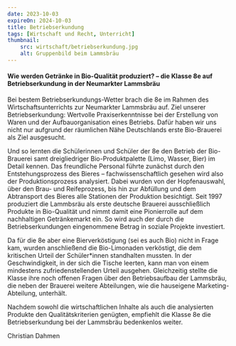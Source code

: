 ```yaml
---
date: 2023-10-03
expireOn: 2024-10-03
title: Betriebserkundung
tags: [Wirtschaft und Recht, Unterricht]
thumbnail:
    src: wirtschaft/betriebserkundung.jpg
    alt: Gruppenbild beim Lammsbräu
---
```


#### Wie werden Getränke in Bio-Qualität produziert? – die Klasse 8e auf Betriebserkundung in der Neumarkter Lammsbräu 

Bei bestem Betriebserkundungs-Wetter brach die 8e im Rahmen des Wirtschaftsunterrichts zur Neumarkter Lammsbräu auf. Ziel unserer Betriebserkundung: Wertvolle Praxiserkenntnisse bei der Erstellung von Waren und der Aufbauorganisation eines Betriebs. Dafür haben wir uns nicht nur aufgrund der räumlichen Nähe Deutschlands erste Bio-Brauerei als Ziel ausgesucht. 

Und so lernten die Schülerinnen und Schüler der 8e den Betrieb der Bio-Brauerei samt dreigliedriger Bio-Produktpalette (Limo, Wasser, Bier) im Detail kennen. Das freundliche Personal führte zunächst durch den Entstehungsprozess des Bieres – fachwissenschaftlich gesehen wird also der Produktionsprozess analysiert. Dabei wurden von der Hopfenauswahl, über den Brau- und Reifeprozess, bis hin zur Abfüllung und dem Abtransport des Bieres alle Stationen der Produktion besichtigt. Seit 1997 produziert die Lammbsräu als erste deutsche Brauerei ausschließlich Produkte in Bio-Qualität und nimmt damit eine Pionierrolle auf dem nachhaltigen Getränkemarkt ein. So wird auch der durch die Betriebserkundungen eingenommene Betrag in soziale Projekte investiert.  

Da für die 8e aber eine Bierverköstigung (sei es auch Bio) nicht in Frage kam, wurden anschließend die Bio-Limonaden verköstigt, die dem kritischen Urteil der Schüler*innen standhalten mussten. In der Geschwindigkeit, in der sich die Tische leerten, kann man von einem mindestens zufriedenstellenden Urteil ausgehen. Gleichzeitig stellte die Klasse ihre noch offenen Fragen über den Betriebsaufbau der Lammsbräu, die neben der Brauerei weitere Abteilungen, wie die hauseigene Marketing-Abteilung, unterhält. 

Nachdem sowohl die wirtschaftlichen Inhalte als auch die analysierten Produkte den Qualitätskriterien genügten, empfiehlt die Klasse 8e die Betriebserkundung bei der Lammsbräu bedenkenlos weiter. 

Christian Dahmen 